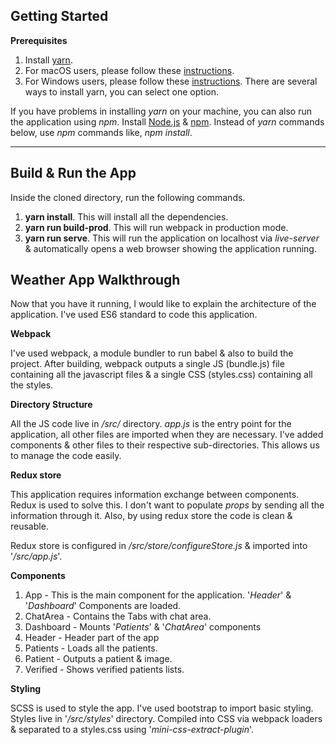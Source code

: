 
## Getting Started

**Prerequisites** 

1. Install [yarn](https://yarnpkg.com/en/).
2. For macOS users, please follow these [instructions](https://yarnpkg.com/lang/en/docs/install/#mac-stable).
2. For Windows users, please follow these [instructions](https://yarnpkg.com/lang/en/docs/install/#windows-stable). There are several ways to install yarn, you can select one option.

If you have problems in installing *yarn* on your machine, you can also run the application using *npm*. Install [Node.js](https://nodejs.org/en/) & [npm](https://www.npmjs.com). Instead of *yarn* commands below, use *npm* commands like, *npm install*. 

---

## Build & Run the App

Inside the cloned directory, run the following commands.

1. **yarn install**. This will install all the dependencies.
2. **yarn run build-prod**. This will run webpack in production mode.
3. **yarn run serve**. This will run the application on localhost via *live-server* & automatically opens a web browser showing the application running.

## Weather App Walkthrough

Now that you have it running, I would like to explain the architecture of the application. I've used ES6 standard to code this application.

**Webpack**

I've used webpack, a module bundler to run babel & also to build the project. After building, webpack outputs a single JS (bundle.js) file containing all the javascript files & a single CSS (styles.css) containing all the styles.

**Directory Structure**

All the JS code live in */src/* directory. *app.js* is the entry point for the application, all other files are imported when they are necessary. I've added components & other files to their respective sub-directories. This allows us to manage the code easily.

**Redux store**

This application requires information exchange between components. Redux is used to solve this. I don't want to populate *props* by sending all the information through it. Also, by using redux store the code is clean & reusable.

Redux store is configured in */src/store/configureStore.js* & imported into '*/src/app.js*'.


**Components**

1. App - This is the main component for the application. '*Header*' & '*Dashboard*' Components are loaded.
2. ChatArea - Contains the Tabs with chat area.
3. Dashboard - Mounts '*Patients*' & '*ChatArea*' components
4. Header - Header part of the app
5. Patients - Loads all the patients.
6. Patient - Outputs a patient & image.
7. Verified - Shows verified patients lists.

**Styling**

SCSS is used to style the app. I've used bootstrap to import basic styling. Styles live in '*/src/styles*' directory. Compiled into CSS via webpack loaders & separated to a styles.css using '*mini-css-extract-plugin*'.          